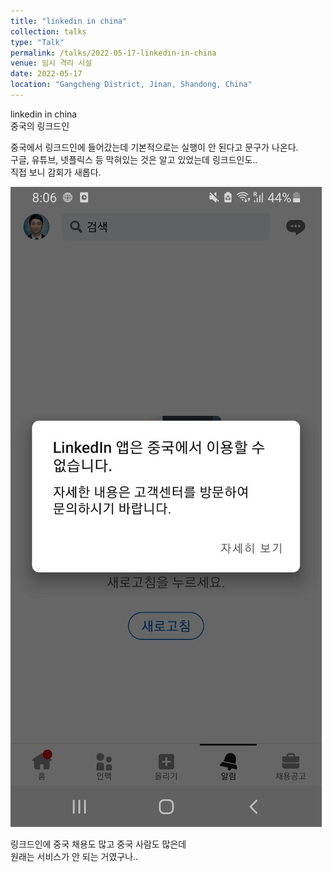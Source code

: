 ```yaml
---
title: "linkedin in china"
collection: talks
type: "Talk"
permalink: /talks/2022-05-17-linkedin-in-china
venue: 임시 격리 시설
date: 2022-05-17
location: "Gangcheng District, Jinan, Shandong, China"
---
```


linkedin in china  
중국의 링크드인

중국에서 링크드인에 들어갔는데 기본적으로는 실행이 안 된다고 문구가 나온다.  
구글, 유튜브, 넷플릭스 등 막혀있는 것은 알고 있었는데 링크드인도..  
직접 보니 감회가 새롭다.  

![](/assets/2022-05-18-14-22-18.png)

링크드인에 중국 채용도 많고 중국 사람도 많은데  
원래는 서비스가 안 되는 거였구나..


